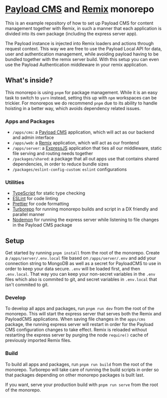 # [Payload CMS](https://payloadcms.com/) and [Remix](https://remix.run/) monorepo

This is an example repository of how to set up Payload CMS for content management together with Remix, in such a manner that each application is divided into its own package (including the express server app).

The Payload instance is injected into Remix loaders and actions through request context. This way we are free to use the Payload Local API for data, user and authentication management, while avoiding payload having to be bundled together with the remix server build. With this setup you can even use the Payload Authentication middleware in your remix application.

## What's inside?

This monorepo is using `pnpm` for package management. While it is an easy task to switch to `yarn` instead, setting this up with `npm` workspaces can be trickier. For monorepos we do recommend `pnpm` due to its ability to handle hoisting in a better way, which avoids dependency related issues.

### Apps and Packages

- `/apps/cms`: a [Payload CMS](https://payloadcms.com/) application, which will act as our backend and admin interface
- `/apps/web`: a [Remix](https://remix.run/) application, which will act as our frontend
- `/apps/server`: a [ExpressJS](https://expressjs.com/) application that ties all our middleware, static file serving and routing needs together
- `/packages/shared`: a package that all out apps use that contains shared dependencies, in order to reduce bundle sizes
- `/packages/eslint-config-custom`: `eslint` configurations

### Utilities

- [TypeScript](https://www.typescriptlang.org/) for static type checking
- [ESLint](https://eslint.org/) for code linting
- [Prettier](https://prettier.io) for code formatting
- [Turborepo](https://turborepo.org/) for running monorepo builds and script in a DX friendly and parallel manner
- [Nodemon](https://www.npmjs.com/package/nodemon) for running the express server while listening to file changes in the Payload CMS package

## Setup

Get started by running `pnpm install` from the root of the monorepo. Create a `/apps/server/.env.local` file based on `/apps/server/.env` and add your connection string to MongoDB as well as a secret for PayloadCMS to use in order to keep your data secure. `.env` will be loaded first, and then `.env.local`. That way you can keep your non-secret variables in the `.env` files which also is commited to git, and secret variables in `.env.local` that isn't commited to git.

### Develop

To develop all apps and packages, run `pnpm run dev` from the root of the monorepo. This will start the express server that serves both the Remix and PayloadCMS applications.
When saving file changes in the `apps/cms` package, the running express server will restart in order for the Payload CMS configuration changes to take effect.
Remix is reloaded without restarting the express server by purging the node `require()` cache of previously imported Remix files.

### Build

To build all apps and packages, run `pnpm run build` from the root of the monorepo. Turborepo will take care of running the build scripts in order so that packages depending on other monorepo packages is built last.

If you want, serve your production build with `pnpm run serve` from the root of the monorepo.
